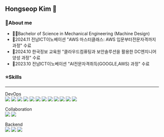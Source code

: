 ## Hongseop Kim 👋



### 📝About me

- 👨‍🎓Bachelor of Science in Mechanical Engineering (Machine Design)
- 📗2024.11 전남ICT이노베이션 "AWS 마스터클래스: AWS 입문부터전문자격까지 과정" 수료
- 📕2024.10 한국정보 교육원 "클라우드컴퓨팅과 보안솔루션을 활용한 DC엔지니어 양성 과정" 수료
- 📘2023.10 전남ICT이노베이션 "AI전문자격취득(GOOGLE,AWS) 과정" 수료


### ⭐Skills
---
DevOps
<br>
<img src="https://img.shields.io/badge/amazonwebservices-232F3E?style=for-the-badge&logo=amazonwebservices&logoColor=White"/>
<img src="https://img.shields.io/badge/kubernetes-326CE5?style=for-the-badge&logo=kubernetes&logoColor=white"> 
<img src="https://img.shields.io/badge/docker-2496ED?style=for-the-badge&logo=docker&logoColor=white">
<img src="https://img.shields.io/badge/linux-FCC624?style=for-the-badge&logo=linux&logoColor=black"> 
<img src="https://img.shields.io/badge/ubuntu-E95420?style=for-the-badge&logo=ubuntu&logoColor=black"> 
<img src="https://img.shields.io/badge/Nginx-009639?style=for-the-badge&logo=Nginx&logoColor=white"> 
<img src="https://img.shields.io/badge/apache tomcat-F8DC75?style=for-the-badge&logo=apachetomcat&logoColor=black">
<img src="https://img.shields.io/badge/jenkins-D24939?style=for-the-badge&logo=jenkins&logoColor=black">
<img src="https://img.shields.io/badge/Argo-EF7B4D?style=for-the-badge&logo=Argo&logoColor=white"> 
<img src="https://img.shields.io/badge/Terraform-844FBA?style=for-the-badge&logo=Terraform&logoColor=white">
<img src="https://img.shields.io/badge/Helm-0F1689?style=for-the-badge&logo=Helm&logoColor=white">
<img src="https://img.shields.io/badge/ApacheJmeter-D22128?style=for-the-badge&logo=ApacheJmeter&logoColor=white">

Collaboration
<br>
<img src="https://img.shields.io/badge/git-F05032?style=for-the-badge&logo=git&logoColor=white"> 
<img src="https://img.shields.io/badge/notion-000000?style=for-the-badge&logo=notion&logoColor=white"> 


Backend
<br>
<img src="https://img.shields.io/badge/mysql-4479A1?style=for-the-badge&logo=mysql&logoColor=white"> 
<img src="https://img.shields.io/badge/mariaDB-003545?style=for-the-badge&logo=mariaDB&logoColor=white">
<img src="https://img.shields.io/badge/python-3776AB?style=for-the-badge&logo=python&logoColor=white">



<!--
**hongseop-kim/Hongseop-Kim** is a ✨ _special_ ✨ repository because its `README.md` (this file) appears on your GitHub profile.

Here are some ideas to get you started:

- 🔭 I’m currently working on ...
- 🌱 I’m currently learning ...
- 👯 I’m looking to collaborate on ...
- 🤔 I’m looking for help with ...
- 💬 Ask me about ...
- 📫 How to reach me: ...
- 😄 Pronouns: ...
- ⚡ Fun fact: ...
-->
